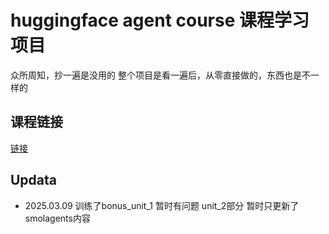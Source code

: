 # huggingface agent course 课程学习项目
众所周知，抄一遍是没用的
整个项目是看一遍后，从零直接做的，东西也是不一样的

## 课程链接
[链接](https://huggingface.co/agents-course)

## Updata

- 2025.03.09
训练了bonus_unit_1 暂时有问题
unit_2部分 暂时只更新了smolagents内容
